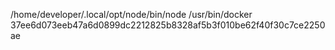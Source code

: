 /home/developer/.local/opt/node/bin/node
/usr/bin/docker
37ee6d073eeb47a6d0899dc2212825b8328af5b3f010be62f40f30c7ce2250ae